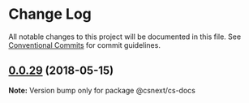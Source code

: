 # Change Log

All notable changes to this project will be documented in this file.
See [Conventional Commits](https://conventionalcommits.org) for commit guidelines.

<a name="0.0.29"></a>
## [0.0.29](https://github.com/TNOCS/csnext/compare/v0.0.28...v0.0.29) (2018-05-15)




**Note:** Version bump only for package @csnext/cs-docs
